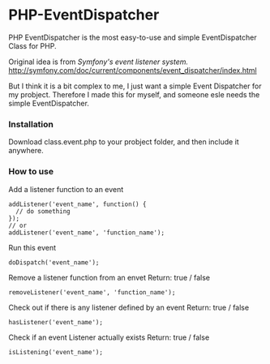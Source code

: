 # PHP-EventDispatcher

PHP EventDispatcher is the most easy-to-use and simple EventDispatcher Class for PHP.

Original idea is from *Symfony's event listener system.* 
http://symfony.com/doc/current/components/event_dispatcher/index.html

But I think it is a bit complex to me, I just want a simple Event Dispatcher for my probject. Therefore I made this for myself, and someone esle needs the simple EventDispatcher.

### Installation

Download class.event.php to your probject folder, and then include it anywhere.

### How to use

Add a listener function to an event
```
addListener('event_name', function() {
  // do something
});
// or
addListener('event_name', 'function_name');
```

Run this event
```
doDispatch('event_name');
```

Remove a listener function from an envet
Return: true / false
```
removeListener('event_name', 'function_name');
```

Check out if there is any listener defined by an event
Return: true / false
```
hasListener('event_name');
```

Check if an event Listener actually exists
Return: true / false
```
isListening('event_name');
```
